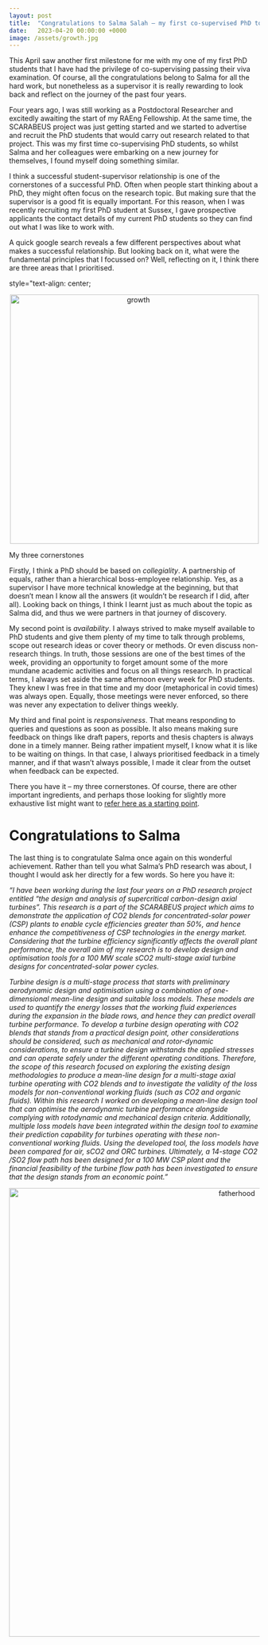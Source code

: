 ```yaml
---
layout: post
title:  "Congratulations to Salma Salah – my first co-supervised PhD to get over the finishing line"
date:   2023-04-20 00:00:00 +0000
image: /assets/growth.jpg
---
```

This April saw another first milestone for me with my one of my first PhD students that I have had the privilege of co-supervising passing their viva examination. Of course, all the congratulations belong to Salma for all the hard work, but nonetheless as a supervisor it is really rewarding to look back and reflect on the journey of the past four years.

Four years ago, I was still working as a Postdoctoral Researcher and excitedly awaiting the start of my RAEng Fellowship. At the same time, the SCARABEUS project was just getting started and we started to advertise and recruit the PhD students that would carry out research related to that project. This was my first time co-supervising PhD students, so whilst Salma and her colleagues were embarking on a new journey for themselves, I found myself doing something similar.

I think a successful student-supervisor relationship is one of the cornerstones of a successful PhD. Often when people start thinking about a PhD, they might often focus on the research topic. But making sure that the supervisor is a good fit is equally important. For this reason, when I was recently recruiting my first PhD student at Sussex, I gave prospective applicants the contact details of my current PhD students so they can find out what I was like to work with.

A quick google search reveals a few different perspectives about what makes a successful relationship. But looking back on it, what were the fundamental principles that I focussed on? Well, reflecting on it, I think there are three areas that I prioritised.

style="text-align: center;
<div style="text-align:center">
	<img src="{{site.baseurl}}/assets/growth.jpg" alt="growth" style="width:500px;" />
</div>
<p style="text-align: center><i >PhD supervision should be first and foremost about supporting the growth of the student.</i></p>

# My three cornerstones

Firstly, I think a PhD should be based on *collegiality*. A partnership of equals, rather than a hierarchical boss-employee relationship. Yes, as a supervisor I have more technical knowledge at the beginning, but that doesn’t mean I know all the answers (it wouldn’t be research if I did, after all). Looking back on things, I think I learnt just as much about the topic as Salma did, and thus we were partners in that journey of discovery.

My second point is *availability*. I always strived to make myself available to PhD students and give them plenty of my time to talk through problems, scope out research ideas or cover theory or methods. Or even discuss non-research things. In truth, those sessions are one of the best times of the week, providing an opportunity to forget amount some of the more mundane academic activities and focus on all things research. In practical terms, I always set aside the same afternoon every week for PhD students. They knew I was free in that time and my door (metaphorical in covid times) was always open. Equally, those meetings were never enforced, so there was never any expectation to deliver things weekly.

My third and final point is *responsiveness*. That means responding to queries and questions as soon as possible. It also means making sure feedback on things like draft papers, reports and thesis chapters is always done in a timely manner. Being rather impatient myself, I know what it is like to be waiting on things. In that case, I always prioritised feedback in a timely manner, and if that wasn’t always possible, I made it clear from the outset when feedback can be expected.

There you have it – my three cornerstones. Of course, there are other important ingredients, and perhaps those looking for slightly more exhaustive list might want to [refer here as a starting point](https://www.elsevier.com/connect/10-ingredients-for-a-successful-supervisor-phd-student-relationship).

# Congratulations to Salma

The last thing is to congratulate Salma once again on this wonderful achievement. Rather than tell you what Salma’s PhD research was about, I thought I would ask her directly for a few words. So here you have it:

*“I have been working during the last four years on a PhD research project entitled “the design and analysis of supercritical carbon-design axial turbines”.  This research is a part of the SCARABEUS project which aims to demonstrate the application of CO2 blends for concentrated-solar power (CSP) plants to enable cycle efficiencies greater than 50%, and hence enhance the competitiveness of CSP technologies in the energy market.  Considering that the turbine efficiency significantly affects the overall plant performance, the overall aim of my research is to develop design and optimisation tools for a 100 MW scale sCO2 multi-stage axial turbine designs for concentrated-solar power cycles.*

*Turbine design is a multi-stage process that starts with preliminary aerodynamic design and optimisation using a combination of one-dimensional mean-line design and suitable loss models. These models are used to quantify the energy losses that the working fluid experiences during the expansion in the blade rows, and hence they can predict overall turbine performance. To develop a turbine design operating with CO2 blends that stands from a practical design point, other considerations should be considered, such as mechanical and rotor-dynamic considerations, to ensure a turbine design withstands the applied stresses and can operate safely under the different operating conditions. Therefore, the scope of this research focused on exploring the existing design methodologies to produce a mean-line design for a multi-stage axial turbine operating with CO2 blends and to investigate the validity of the loss models for non-conventional working fluids (such as CO2 and organic fluids). Within this research I worked on developing a mean-line design tool that can optimise the aerodynamic turbine performance alongside complying with rotodynamic and mechanical design criteria. Additionally, multiple loss models have been integrated within the design tool to examine their prediction capability for turbines operating with these non-conventional working fluids. Using the developed tool, the loss models have been compared for air, sCO2 and ORC turbines. Ultimately, a 14-stage CO2 /SO2 flow path has been designed for a 100 MW CSP plant and the financial feasibility of the turbine flow path has been investigated to ensure that the design stands from an economic point.”*


<p></p>
<div style="text-align:center">
	<img src="{{site.baseurl}}/assets/SS_PhD_summary.png" alt="fatherhood" style="width:900px;" />
</div>
<p></p>